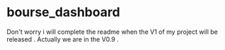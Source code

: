 # bourse_dashboard
Don't worry i will complete the readme when the V1 of my project will be released . Actually we are in the V0.9 .
